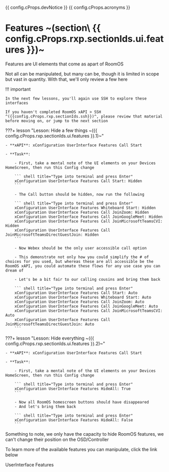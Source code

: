 {{ config.cProps.devNotice }}
{{ config.cProps.acronyms }}
# Features ~(section\ {{ config.cProps.rxp.sectionIds.ui.features }})~

Features are UI elements that come as apart of RoomOS

Not all can be manipulated, but many can be, though it is limited in scope but vast in quantity. With that, we'll only review a few here


!!! important

    In the next few lessons, you'll again use SSH to explore these interfaces

    If you haven't completed RoomOS xAPI > SSH ^({{config.cProps.rxp.sectionIds.ssh}})^, please review that material before moving on, or jump to the next section

???+ lesson "Lesson: Hide a few things ~({{ config.cProps.rxp.sectionIds.ui.features }}.1)~"

    - **xAPI**: xConfiguration UserInterface Features Call Start

    - **Task**:

        - First, take a mental note of the UI elements on your Devices HomeScreen, then run this Config change

        ``` shell title="Type into terminal and press Enter"
        xConfiguration UserInterface Features Call Start: Hidden
        ```

        - The Call button should be hidden, now run the following

        ``` shell title="Type into terminal and press Enter"
        xConfiguration UserInterface Features Whiteboard Start: Hidden
        xConfiguration UserInterface Features Call JoinZoom: Hidden
        xConfiguration UserInterface Features Call JoinGoogleMeet: Hidden
        xConfiguration UserInterface Features Call JoinMicrosoftTeamsCVI: Hidden
        xConfiguration UserInterface Features Call JoinMicrosoftTeamsDirectGuestJoin: Hidden
        ```

        - Now Webex should be the only user accessible call option

        - This demonstrate not only how you could simplify the # of choices for you used, but whereas these are all accessible be the RoomOS xAPI, you could automate these flows for any use case you can dream of

        - Let's be a bit fair to our calling cousins and bring them back

        ``` shell title="Type into terminal and press Enter"
        xConfiguration UserInterface Features Call Start: Auto
        xConfiguration UserInterface Features Whiteboard Start: Auto
        xConfiguration UserInterface Features Call JoinZoom: Auto
        xConfiguration UserInterface Features Call JoinGoogleMeet: Auto
        xConfiguration UserInterface Features Call JoinMicrosoftTeamsCVI: Auto
        xConfiguration UserInterface Features Call JoinMicrosoftTeamsDirectGuestJoin: Auto
        ```
  
???+ lesson "Lesson: Hide everything ~({{ config.cProps.rxp.sectionIds.ui.features }}.2)~"

    - **xAPI**: xConfiguration UserInterface Features Call Start

    - **Task**:

        - First, take a mental note of the UI elements on your Devices HomeScreen, then run this Config change

        ``` shell title="Type into terminal and press Enter"
        xConfiguration UserInterface Features HideAll: True
        ```

        - Now all RoomOS homescreen buttons should have disappeared
        - And let's bring them back

        ``` shell title="Type into terminal and press Enter"
        xConfiguration UserInterface Features HideAll: False
        ```

Something to note, we only have the capacity to hide RoomOS features, we can't change their position on the OSD/Controller

To learn more of the available features you can manipulate, click the link below

<roomosfind>UserInterface Features</roomosfind>